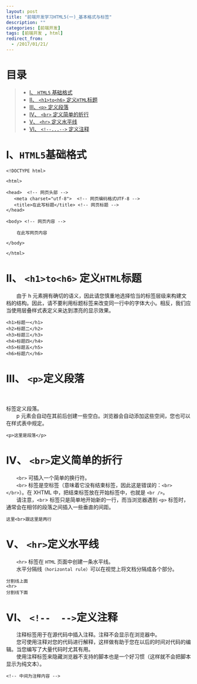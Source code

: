 ```yaml
---
layout: post
title: "前端开发学习HTML5(一)_基本格式与标签"
description: ""
categories: [前端开发]
tags: [前端开发 , html]
redirect_from:
  - /2017/01/21/
---
```


# 目录  

> * [I、  `HTML5`      基础格式](#BaseFormat)  
> * [II、 `<h1>to<h6>` 定义`HTML`标题](#h)  
> * [III、`<p>`        定义段落](#p)  
> * [IV、 `<br>`       定义简单的折行](#br)  
> * [V、  `<hr>`       定义水平线](#hr)  
> * [VI、 `<!--...-->` 定义注释](#zs)  


<a name="BaseFormat"></a>

# I、`HTML5`基础格式  

~~~  
<!DOCTYPE html>

<html>

<head>  <!-- 网页头部 -->
   <meta charset="utf-8">  <!-- 网页编码格式UTF-8 -->
   <title>在此写标题</title> <!-- 网页标题 -->
</head>

<body> <!-- 网页内容 -->

    在此写网页内容

</body>

</html>
~~~  


<a name="h"></a>

# II、 `<h1>to<h6>` 定义`HTML`标题  

　　由于 h 元素拥有确切的语义，因此请您慎重地选择恰当的标签层级来构建文档的结构。因此，请不要利用标题标签来改变同一行中的字体大小。相反，我们应当使用层叠样式表定义来达到漂亮的显示效果。

~~~  
<h1>标题一</h1>
<h2>标题二</h2>
<h3>标题三</h3>
<h4>标题四</h4>
<h5>标题五</h5>
<h6>标题六</h6>
~~~  


<a name="p"></a>

# III、 `<p>`定义段落  

　　<p> 标签定义段落。  
　　p 元素会自动在其前后创建一些空白。浏览器会自动添加这些空间，您也可以在样式表中规定。  

~~~  
<p>这里是段落</p>
~~~  


<a name="br"></a>

# IV、 `<br>`定义简单的折行  

　　`<br>` 可插入一个简单的换行符。  
　　`<br>` 标签是空标签（意味着它没有结束标签，因此这是错误的：`<br></br>`）。在 XHTML 中，把结束标签放在开始标签中，也就是 `<br />`。  
　　请注意，`<br`> 标签只是简单地开始新的一行，而当浏览器遇到 `<p>` 标签时，通常会在相邻的段落之间插入一些垂直的间距。   

~~~  
这里<br>跟这里是两行
~~~  


<a name="hr"></a>

# V、 `<hr>`定义水平线  

　　`<hr>` 标签在 `HTML` 页面中创建一条水平线。  
　　水平分隔线`（horizontal rule）`可以在视觉上将文档分隔成各个部分。  

~~~  
分割线上面
<hr>
分割线下面
~~~  


<a name="zs"></a>

# VI、 `<!--  -->`定义注释  

　　注释标签用于在源代码中插入注释。注释不会显示在浏览器中。  
　　您可使用注释对您的代码进行解释，这样做有助于您在以后的时间对代码的编辑。当您编写了大量代码时尤其有用。  
　　使用注释标签来隐藏浏览器不支持的脚本也是一个好习惯（这样就不会把脚本显示为纯文本）。  

~~~  
<!-- 中间为注释内容 -->
~~~  
